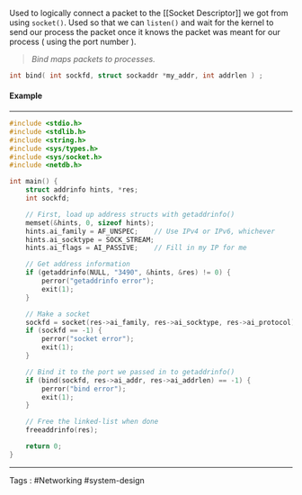 Used to logically connect a packet to the [[Socket Descriptor]] we got from using `socket()`. Used so that we can `listen()` and wait for the kernel to send our process the packet once it knows the packet was meant for our process ( using the port number ). 

> *Bind maps packets to processes.*


```c
int bind( int sockfd, struct sockaddr *my_addr, int addrlen ) ;
```

#### Example
___

```c
#include <stdio.h>
#include <stdlib.h>
#include <string.h>
#include <sys/types.h>
#include <sys/socket.h>
#include <netdb.h>

int main() {
    struct addrinfo hints, *res;
    int sockfd;

    // First, load up address structs with getaddrinfo()
    memset(&hints, 0, sizeof hints);
    hints.ai_family = AF_UNSPEC;    // Use IPv4 or IPv6, whichever
    hints.ai_socktype = SOCK_STREAM;
    hints.ai_flags = AI_PASSIVE;    // Fill in my IP for me

    // Get address information
    if (getaddrinfo(NULL, "3490", &hints, &res) != 0) {
        perror("getaddrinfo error");
        exit(1);
    }

    // Make a socket
    sockfd = socket(res->ai_family, res->ai_socktype, res->ai_protocol);
    if (sockfd == -1) {
        perror("socket error");
        exit(1);
    }

    // Bind it to the port we passed in to getaddrinfo()
    if (bind(sockfd, res->ai_addr, res->ai_addrlen) == -1) {
        perror("bind error");
        exit(1);
    }

    // Free the linked-list when done
    freeaddrinfo(res);

    return 0;
}

```
----

Tags : #Networking #system-design 